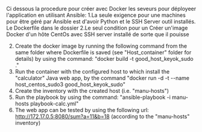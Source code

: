 Ci dessous la procedure pour créer avec Docker les seveurs pour déployeer l'application en utilisant Ansible:
1.La seule exigence pour une machines pour être géré par Ansible est d'avoir Python et le SSH Server outil installés. Le Dockerfile dans le dossier 
2.Le seul condition pour un Créer un'image Docker d'un hôte CentOs avec SSH server installé de sorte que il pouisse 

2. Create the docker image by running the following command from the same folder where Dockerfile is saved (see "Host_container" folder for details) by using the command: "docker build -t good_host_keyok_sudo ."
3. Run the container with the configured host to which install the "calculator" Java web app, by the command "docker run -d -t --name host_centos_sudo3 good_host_keyok_sudo"
4. Create the inventory with the created host (i.e. "manu-hosts")
5. Run the playbook by using the command: "ansible-playbook -i manu-hosts playbook-calc.yml"
6. The web app can be tested by using the following url: http://172.17.0.5:8080/sum?a=11&b=18 (according to the "manu-hosts" inventory)
